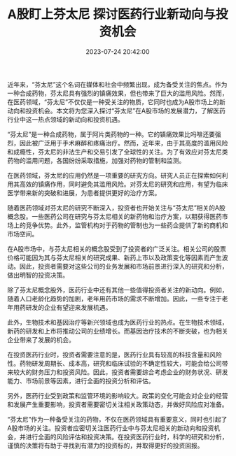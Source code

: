 ﻿---
title: A股盯上芬太尼 探讨医药行业新动向与投资机会
date: 2023-07-24 20:42:00
updated: 2023-07-24 20:42:00
tags:
- 芬太尼
- 医药行业
---
近年来，“芬太尼”这个名词在媒体和社会中频繁出现，成为备受关注的焦点。作为一种合成药物，芬太尼具有强烈的镇痛效果，但也带来了巨大的滥用风险。然而，在医药领域，“芬太尼”不仅仅是一种受关注的物质，它同时也成为A股市场上的新动向和投资机会。本文将为您深入探讨“芬太尼”在A股市场的发展潜力，了解医药行业中这一热点领域的新动向和投资机遇。

“芬太尼”是一种合成药物，属于阿片类药物的一种。它的镇痛效果比吗啡还要强烈，因此被广泛用于手术麻醉和疼痛治疗。然而，近年来，由于其高度的滥用风险和成瘾性，芬太尼的非法生产和交易引发了全球性的关注。为了有效应对芬太尼类药物的滥用问题，各国纷纷采取措施，加强对药物的管制和监测。

在医药领域，芬太尼的应用仍然是一项重要的研究方向。研究人员正在探索如何利用其高效的镇痛作用，同时避免其滥用风险。对芬太尼的研究和应用，有望为临床医学带来新的突破和进展，为患者提供更好的治疗方案。

随着医药领域对芬太尼的研究不断深入，投资者也开始关注与“芬太尼”相关的A股概念股。一些医药公司在研究与芬太尼相关的新药物和治疗方案，以期获得医药市场上的竞争优势。此外，监管机构对于药物的管制也为一些药企提供了新的商机和市场空间。

在A股市场中，与芬太尼相关的概念股受到了投资者的广泛关注。相关公司的股票价格可能因为其与芬太尼相关的研究成果、新药上市以及政策变化等因素而产生波动。因此，投资者需要对这些公司的业务发展和市场前景进行深入的研究和分析，做出明智的投资决策。
<!-- more -->

除了芬太尼概念股外，医药行业中还有其他一些值得投资者关注的新动向。例如，随着人口老龄化趋势的加剧，老年用药市场的需求不断增加。因此，一些专注于老年用药研发的企业有望迎来发展机遇。

此外，生物技术和基因治疗等新兴领域也成为医药行业的热点。在生物技术领域，新药的研发和上市将推动公司的业绩增长。而基因治疗技术的不断突破，也为相关企业带来了发展的机会。

在投资医药行业时，投资者需要注意的是，医药行业具有较高的科技含量和风险性。药物研发周期长、成本高，研究和临床试验的不确定性较大，可能会给公司带来较大的财务压力和投资风险。因此，投资者需要综合考虑企业的财务状况、研发能力、市场前景等因素，进行全面的投资分析和评估。

另外，医药行业受到政策和监管环境的影响较大。政策的变化可能会对企业的经营和发展产生重要影响，投资者需要密切关注相关政策动态，并做好风险应对准备。

“芬太尼”作为一种备受关注的药物，不仅在医药领域具有重要意义，同时也引起了A股市场的关注。投资者应密切关注医药行业中与芬太尼相关的新动向和投资机会，并进行全面的风险评估和投资决策。在投资医药行业时，科学的研究和分析，谨慎的决策将有助于寻找到有潜力的投资标的，并取得更好的投资回报。